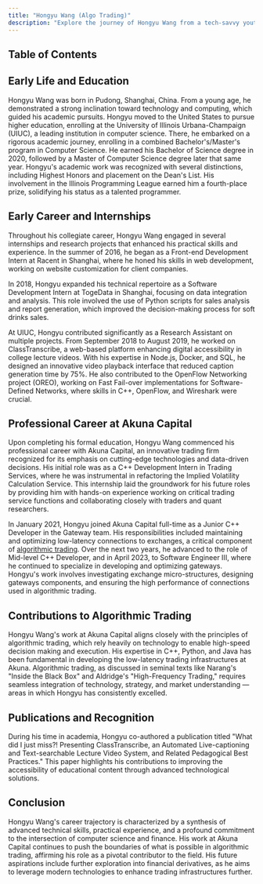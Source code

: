 ```yaml
---
title: "Hongyu Wang (Algo Trading)"
description: "Explore the journey of Hongyu Wang from a tech-savvy youth in Shanghai to an accomplished software engineer at Akuna Capital, excelling in algorithmic trading."
---
```




## Table of Contents

## Early Life and Education

Hongyu Wang was born in Pudong, Shanghai, China. From a young age, he demonstrated a strong inclination toward technology and computing, which guided his academic pursuits. Hongyu moved to the United States to pursue higher education, enrolling at the University of Illinois Urbana-Champaign (UIUC), a leading institution in computer science. There, he embarked on a rigorous academic journey, enrolling in a combined Bachelor's/Master's program in Computer Science. He earned his Bachelor of Science degree in 2020, followed by a Master of Computer Science degree later that same year. Hongyu's academic work was recognized with several distinctions, including Highest Honors and placement on the Dean's List. His involvement in the Illinois Programming League earned him a fourth-place prize, solidifying his status as a talented programmer.

## Early Career and Internships

Throughout his collegiate career, Hongyu Wang engaged in several internships and research projects that enhanced his practical skills and experience. In the summer of 2016, he began as a Front-end Development Intern at Racent in Shanghai, where he honed his skills in web development, working on website customization for client companies.

In 2018, Hongyu expanded his technical repertoire as a Software Development Intern at TogeData in Shanghai, focusing on data integration and analysis. This role involved the use of Python scripts for sales analysis and report generation, which improved the decision-making process for soft drinks sales.

At UIUC, Hongyu contributed significantly as a Research Assistant on multiple projects. From September 2018 to August 2019, he worked on ClassTranscribe, a web-based platform enhancing digital accessibility in college lecture videos. With his expertise in Node.js, Docker, and SQL, he designed an innovative video playback interface that reduced caption generation time by 75%. He also contributed to the OpenFlow Networking project (OREO), working on Fast Fail-over implementations for Software-Defined Networks, where skills in C++, OpenFlow, and Wireshark were crucial.

## Professional Career at Akuna Capital

Upon completing his formal education, Hongyu Wang commenced his professional career with Akuna Capital, an innovative trading firm recognized for its emphasis on cutting-edge technologies and data-driven decisions. His initial role was as a C++ Development Intern in Trading Services, where he was instrumental in refactoring the Implied Volatility Calculation Service. This internship laid the groundwork for his future roles by providing him with hands-on experience working on critical trading service functions and collaborating closely with traders and quant researchers.

In January 2021, Hongyu joined Akuna Capital full-time as a Junior C++ Developer in the Gateway team. His responsibilities included maintaining and optimizing low-latency connections to exchanges, a critical component of [algorithmic trading](/wiki/algorithmic-trading). Over the next two years, he advanced to the role of Mid-level C++ Developer, and in April 2023, to Software Engineer III, where he continued to specialize in developing and optimizing gateways. Hongyu's work involves investigating exchange micro-structures, designing gateways components, and ensuring the high performance of connections used in algorithmic trading.

## Contributions to Algorithmic Trading

Hongyu Wang's work at Akuna Capital aligns closely with the principles of algorithmic trading, which rely heavily on technology to enable high-speed decision making and execution. His expertise in C++, Python, and Java has been fundamental in developing the low-latency trading infrastructures at Akuna. Algorithmic trading, as discussed in seminal texts like Narang's "Inside the Black Box" and Aldridge's "High-Frequency Trading," requires seamless integration of technology, strategy, and market understanding — areas in which Hongyu has consistently excelled.

## Publications and Recognition

During his time in academia, Hongyu co-authored a publication titled "What did I just miss?! Presenting ClassTranscribe, an Automated Live-captioning and Text-searchable Lecture Video System, and Related Pedagogical Best Practices." This paper highlights his contributions to improving the accessibility of educational content through advanced technological solutions.

## Conclusion

Hongyu Wang's career trajectory is characterized by a synthesis of advanced technical skills, practical experience, and a profound commitment to the intersection of computer science and finance. His work at Akuna Capital continues to push the boundaries of what is possible in algorithmic trading, affirming his role as a pivotal contributor to the field. His future aspirations include further exploration into financial derivatives, as he aims to leverage modern technologies to enhance trading infrastructures further.